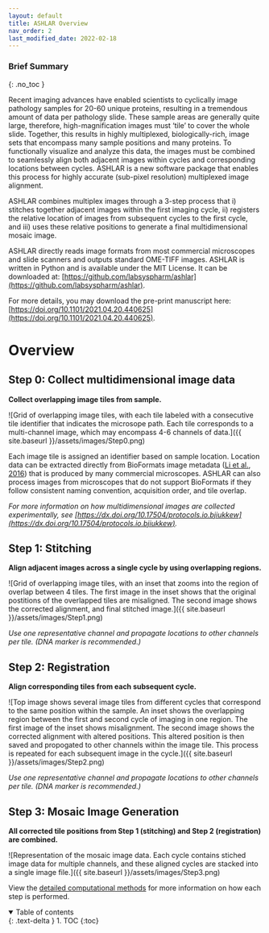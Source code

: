 ```yaml
---
layout: default
title: ASHLAR Overview
nav_order: 2
last_modified_date: 2022-02-18
---
```


### Brief Summary
{: .no_toc }

Recent imaging advances have enabled scientists to cyclically image pathology samples for 20-60 unique proteins, resulting in a tremendous amount of data per pathology slide. These sample areas are generally quite large, therefore, high-magnification images must ‘tile’ to cover the whole slide. Together, this results in highly multiplexed, biologically-rich, image sets that encompass many sample positions and many proteins. To functionally visualize and analyze this data, the images must be combined to seamlessly align both adjacent images within cycles and corresponding locations between cycles. ASHLAR is a new software package that enables this process for highly accurate (sub-pixel resolution) multiplexed image alignment. 

ASHLAR combines multiplex images through a 3-step process that i) stitches together adjacent images within the first imaging cycle, ii) registers the relative location of images from subsequent cycles to the first cycle, and iii) uses these relative positions to generate a final multidimensional mosaic image. 

ASHLAR directly reads image formats from most commercial microscopes and slide scanners and outputs standard OME-TIFF images. ASHLAR is written in Python and is available under the MIT License. It can be downloaded at: [https://github.com/labsyspharm/ashlar](https://github.com/labsyspharm/ashlar).

For more details, you may download the pre-print manuscript here: [https://doi.org/10.1101/2021.04.20.440625](https://doi.org/10.1101/2021.04.20.440625).


# Overview

## Step 0: Collect multidimensional image data   
**Collect overlapping image tiles from sample.**

![Grid of overlapping image tiles, with each tile labeled with a consecutive tile identifier that indicates the microsope path. Each tile corresponds to a multi-channel image, which may encompass 4-6 channels of data.]({{ site.baseurl }}/assets/images/Step0.png)

Each image tile is assigned an identifier based on sample location. Location data can be extracted directly from BioFormats image metadata ([Li et al., 2016](https://doi.org/10.1016/j.ymeth.2015.10.006)) that is produced by many commercial microscopes. ASHLAR can also process images from microscopes that do not support BioFormats if they follow consistent naming convention, acquisition order, and tile overlap.

*For more information on how multidimensional images are collected experimentally, see [https://dx.doi.org/10.17504/protocols.io.bjiukkew](https://dx.doi.org/10.17504/protocols.io.bjiukkew).*

## Step 1: Stitching
**Align adjacent images across a single cycle by using overlapping regions.**

![Grid of overlapping image tiles, with an inset that zooms into the region of overlap between 4 tiles. The first image in the inset shows that the original postitions of the overlapped tiles are misaligned. The second image shows the corrected alignment, and final stitched image.]({{ site.baseurl }}/assets/images/Step1.png)


*Use one representative channel and propagate locations to other channels per tile. (DNA marker is recommended.)* 


## Step 2: Registration
**Align corresponding tiles from each subsequent cycle.**

![Top image shows several image tiles from different cycles that correspond to the same position within the sample. An inset shows the overlapping region between the first and second cycle of imaging in one region. The first image of the inset shows misalignment. The second image shows the corrected alignment with altered positions. This altered position is then saved and propogated to other channels within the image tile. This process is repeated for each subsequent image in the cycle.]({{ site.baseurl }}/assets/images/Step2.png)


*Use one representative channel and propagate locations to other channels per tile. (DNA marker is recommended.)* 

## Step 3: Mosaic Image Generation
**All corrected tile positions from Step 1 (stitching) and Step 2 (registration) are combined.**

![Representation of the mosaic image data. Each cycle contains stiched image data for multiple channels, and these aligned cycles are stacked into a single image file.]({{ site.baseurl }}/assets/images/Step3.png)

View the [detailed computational methods](./DetCompMethods.md) for more information on how each step is performed.

<details open markdown="block">
  <summary>
    Table of contents
  </summary>
  {: .text-delta }
1. TOC
{:toc}
</details>
